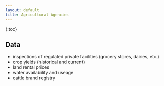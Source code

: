 ```yaml
---
layout: default
title: Agricultural Agencies
---
```


{:toc}

## Data

* inspections of regulated private facilities (grocery stores, dairies, etc.)
* crop yields (historical and current)
* land rental prices
* water availability and useage
* cattle brand registry
